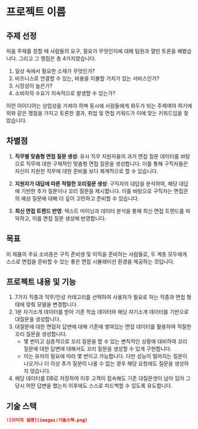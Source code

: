 # 프로젝트 이름

## 주제 선정

처음 주제를 정할 때 사람들의 요구, 필요가 무엇인지에 대해 팀원과 열띤 토론을 해봤습니다. 그리고 그 쟁점은 총 4가지였습니다.

1. 일상 속에서 필요한 소재가 무엇인가?
2. 비즈니스로 연결할 수 있는, 비용을 지불할 가치가 있는 서비스인가?
3. 시장성이 높은가?
4. 소비자의 수요가 지속적으로 발생할 수 있는가?

이런 아이디어는 상업성을 가져야 하며 동시에 사람들에게 화두가 되는 주제여야 하기에 위와 같은 쟁점을 가지고 토론한 결과, 취업 및 면접 키워드가 이에 맞는 키워드임을 찾았습니다.

## 차별점

1. **직무별 맞춤형 면접 질문 생성**:
   유사 직무 지원자들의 과거 면접 질문 데이터를 바탕으로 직무에 대한 구체적인 맞춤형 면접 질문을 생성합니다. 이를 통해 구직자들은 자신이 지원한 직무에 대한 준비를 보다 체계적으로 할 수 있습니다.

2. **지원자가 대답에 따른 적절한 꼬리질문 생성**:
   구직자의 대답을 분석하여, 해당 대답에 기반한 추가 질문이나 꼬리 질문을 제시합니다. 이를 바탕으로 구직자는 면접관의 예상 질문에 대해 더 깊이 고민하고 준비할 수 있습니다.

3. **최신 면접 트렌드 반영**:
   텍스트 마이닝과 데이터 분석을 통해 최신 면접 트렌드를 파악하고, 이를 면접 질문 생성에 반영합니다.

## 목표

이 제품의 주요 소비층은 구직 준비생 및 이직을 준비하는 사람들로, 두 계층 모두에게 스스로 면접을 준비할 수 있는 좋은 면접 시뮬레이션 환경을 제공하는 것입니다.

## 프로젝트 내용 및 기능

1. 7가지 직종과 직무/인성 카테고리를 선택하여 사용자가 필요로 하는 직종과 면접 형태에 맞춰 모델을 변경합니다.
2. 1분 자기소개 데이터를 받아 기존 학습 데이터와 해당 자기소개 데이터를 기반으로 대질문을 생성합니다.
3. 대질문에 대한 면접자 답변에 대해 기존에 쌓여있는 면접 데이터를 활용하여 적절한 꼬리 질문을 생성합니다.
   - 몇 번이고 심층적으로 꼬리 질문을 할 수 있는 변칙적인 상황에 대비하여 꼬리 질문에 대한 답변에 대해서도 꼬리 질문을 생성할 수 있게 구현합니다.
   - 이는 유저의 필요에 따라 몇 번이고 가능합니다. 다만 성능이 떨어지는 질문이 나오거나 더 이상 추가 질문이 나올 수 없는 경우 해당 요청에도 질문을 생성하지 않습니다.
4. 해당 데이터를 DB로 저장하여 이후 고객이 접속해도 기존 대질문셋이 남아 있어 그 당시 어떤 답변을 했는지 이후에도 스스로 피드백할 수 있도록 유도합니다.

## 기술 스택

```markdown
![이미지 설명](images/기술스택.png)
